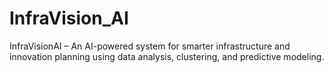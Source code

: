# InfraVision_AI
InfraVisionAI – An AI-powered system for smarter infrastructure and innovation planning using data analysis, clustering, and predictive modeling.
